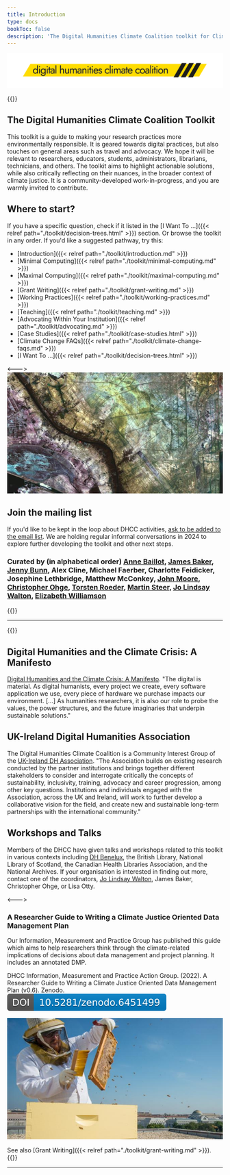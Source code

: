 ```yaml
---
title: Introduction
type: docs
bookToc: false
description: 'The Digital Humanities Climate Coalition toolkit for Climate Justice in humanities research.'
---
```


![The Digital Humanities Climate Coalition](DCHH_FINAL_LOWER_CASE_HAZARD.png)


{{<columns>}}
  
## The Digital Humanities Climate Coalition Toolkit

This toolkit is a guide to making your research practices more environmentally responsible. It is geared towards digital practices, but also touches on general areas such as travel and advocacy. We hope it will be relevant to researchers, educators, students, administrators, librarians, technicians, and others. The toolkit aims to highlight actionable solutions, while also critically reflecting on their nuances, in the broader context of climate justice. It is a community-developed work-in-progress, and you are warmly invited to contribute.
  
  ## Where to start?

If you have a specific question, check if it listed in the [I Want To ...]({{< relref path="./toolkit/decision-trees.html" >}}) section. Or browse the toolkit in any order. If you'd like a suggested pathway, try this:

- [Introduction]({{< relref path="./toolkit/introduction.md" >}})
- [Minimal Computing]({{< relref path="./toolkit/minimal-computing.md" >}})
- [Maximal Computing]({{< relref path="./toolkit/maximal-computing.md" >}})
- [Grant Writing]({{< relref path="./toolkit/grant-writing.md" >}})
- [Working Practices]({{< relref path="./toolkit/working-practices.md" >}})
- [Teaching]({{< relref path="./toolkit/teaching.md" >}})
- [Advocating Within Your Institution]({{< relref path="./toolkit/advocating.md" >}})
- [Case Studies]({{< relref path="./toolkit/case-studies.html" >}})
- [Climate Change FAQs]({{< relref path="./toolkit/climate-change-faqs.md" >}})
- [I Want To ...]({{< relref path="./toolkit/decision-trees.html" >}})


<--->
[![aerial image of al-basrah](usgs-vbLuKHsYIE4-unsplash.jpg)](https://en.wikipedia.org/wiki/Basra#Climate)

  ## Join the mailing list
  
  If you'd like to be kept in the loop about DHCC activities, [ask to be added to the email list](mailto:cdcs@ed.ac.uk). We are holding regular informal conversations in 2024 to explore further developing the toolkit and other next steps.
  
  ### Curated by (in alphabetical order) [Anne Baillot](https://cv.archives-ouvertes.fr/annebaillot), [James Baker](https://www.southampton.ac.uk/people/5yrbp5/doctor-james-baker), [Jenny Bunn](https://www.nationalarchives.gov.uk/about/our-research-and-academic-collaboration/our-research-and-people/staff-profiles/jenny-bunn/), Alex Cline, Michael Faerber, Charlotte Feidicker, Josephine Lethbridge, Matthew McConkey, [John Moore](https://www.nationalarchives.gov.uk/about/our-research-and-academic-collaboration/our-research-and-people/staff-profiles/john-moore/), [Christopher Ohge](https://christopherohge.com/), [Torsten Roeder](http://torstenroeder.de/), [Martin Steer](https://github.com/martysteer), [Jo Lindsay Walton](https://www.jolindsaywalton.com/), [Elizabeth Williamson](https://english.exeter.ac.uk/staff/ewilliamson/)
  
  {{</columns>}}

---

{{<columns>}}

## Digital Humanities and the Climate Crisis: A Manifesto

[Digital Humanities and the Climate Crisis: A Manifesto](https://dhc-barnard.github.io/envdh/). "The digital is material. As digital humanists, every project we create, every software application we use, every piece of hardware we purchase impacts our environment. [...] As humanities researchers, it is also our role to probe the values, the power structures, and the future imaginaries that underpin sustainable solutions."

## UK-Ireland Digital Humanities Association

The Digital Humanities Climate Coalition is a Community Interest Group of the [UK-Ireland DH Association](https://digitalhumanities-uk-ie.org/community-interest-groups/digital-humanities-climate-coalition/). "The Association builds on existing research conducted by the partner institutions and brings together different stakeholders to consider and interrogate critically the concepts of sustainability, inclusivity, training, advocacy and career progression, among other key questions. Institutions and individuals engaged with the Association, across the UK and Ireland, will work to further develop a collaborative vision for the field, and create new and sustainable long-term partnerships with the international community."

## Workshops and Talks

Members of the DHCC have given talks and workshops related to this toolkit in various contexts including [DH Benelux](https://sas-dhrh.github.io/dhcc-toolkit/toolkit/case-studies.html), the British Library, National Library of Scotland, the Canadian Health Libraries Association, and the National Archives. If your organisation is interested in finding out more, contact one of the coordinators, [Jo Lindsay Walton](mailto:j.c.walton@sussex.ac.uk), James Baker, Christopher Ohge, or Lisa Otty.

<--->

### A Researcher Guide to Writing a Climate Justice Oriented Data Management Plan

Our Information, Measurement and Practice Group has published this guide which aims to help researchers think through the climate-related implications of decisions about data management and project planning.  It includes an annotated DMP.

DHCC Information, Measurement and Practice Action Group. (2022). A Researcher Guide to Writing a Climate Justice Oriented Data Management Plan (v0.6). Zenodo. [![button](./zenodo.6451499.svg)](https://doi.org/10.5281/zenodo.6451499)

![Beekeeper](beekeeper.jpg)
  
See also [Grant Writing]({{< relref path="./toolkit/grant-writing.md" >}}).
{{</columns>}}

---

